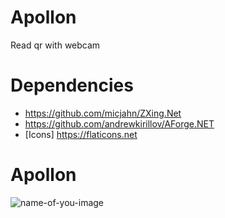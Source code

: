 # Apollon
Read qr with webcam

# Dependencies
- https://github.com/micjahn/ZXing.Net
- https://github.com/andrewkirillov/AForge.NET
- [Icons] https://flaticons.net

# Apollon
![name-of-you-image](https://cdn.discordapp.com/attachments/535389203551354881/797563209661153280/scree.PNG)
